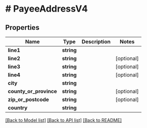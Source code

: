 # # PayeeAddressV4

## Properties

Name | Type | Description | Notes
------------ | ------------- | ------------- | -------------
**line1** | **string** |  |
**line2** | **string** |  | [optional]
**line3** | **string** |  | [optional]
**line4** | **string** |  | [optional]
**city** | **string** |  |
**county_or_province** | **string** |  | [optional]
**zip_or_postcode** | **string** |  | [optional]
**country** | **string** |  |

[[Back to Model list]](../../README.md#models) [[Back to API list]](../../README.md#endpoints) [[Back to README]](../../README.md)
